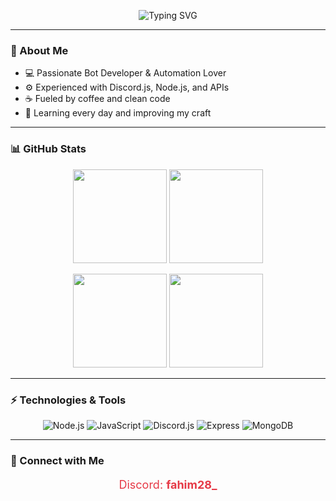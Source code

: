 <p align="center">
  <img src="https://readme-typing-svg.herokuapp.com?font=Fira+Code&size=28&duration=3500&pause=1000&color=E63946&center=true&vCenter=true&width=450&lines=Hi,+I+am+Zayn!" alt="Typing SVG" />
</p>

---

### 🚀 About Me

- 💻 Passionate Bot Developer & Automation Lover  
- ⚙️ Experienced with Discord.js, Node.js, and APIs  
- ☕ Fueled by coffee and clean code  
- 🌱 Learning every day and improving my craft  

---

### 📊 GitHub Stats

<p align="center">
  <img height="150" src="https://github-readme-stats.vercel.app/api?username=ZaynDev09&show_icons=true&theme=radical&count_private=true&hide_title=true&line_height=30&icon_color=E63946&text_color=E63946&bg_color=0d1117" />
  <img height="150" src="https://github-readme-stats.vercel.app/api/top-langs/?username=ZaynDev09&layout=compact&theme=radical&langs_count=6&bg_color=0d1117&text_color=E63946" />
</p>

<p align="center">
  <img height="150" src="https://github-readme-streak-stats.herokuapp.com/?user=ZaynDev09&theme=radical&background=0d1117&fire=E63946&currStreakNum=E63946&sideNums=E63946" />
  <img height="150" src="https://github-readme-activity-graph.cyclic.app/graph?username=ZaynDev09&theme=redical&area=true&hide_border=true" />
</p>

---

### ⚡ Technologies & Tools

<p align="center">
  <img alt="Node.js" src="https://img.shields.io/badge/Node.js-43853D?style=for-the-badge&logo=node.js&logoColor=white" />
  <img alt="JavaScript" src="https://img.shields.io/badge/JavaScript-F7DF1E?style=for-the-badge&logo=javascript&logoColor=black" />
  <img alt="Discord.js" src="https://img.shields.io/badge/Discord.js-5865F2?style=for-the-badge&logo=discord&logoColor=white" />
  <img alt="Express" src="https://img.shields.io/badge/Express.js-000000?style=for-the-badge&logo=express&logoColor=white" />
  <img alt="MongoDB" src="https://img.shields.io/badge/MongoDB-47A248?style=for-the-badge&logo=mongodb&logoColor=white" />
</p>

---

### 🔗 Connect with Me

<p align="center" style="font-size:18px; color:#E63946;">
  Discord: <strong>fahim28_</strong>
</p>
